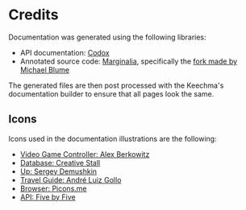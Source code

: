 # Credits

Documentation was generated using the following libraries:

- API documentation: [Codox](https://github.com/weavejester/codox)
- Annotated source code: [Marginalia](https://github.com/gdeer81/marginalia/), specifically the [fork made by Michael Blume](https://github.com/MichaelBlume/marginalia)

The generated files are then post processed with the Keechma's documentation builder to ensure that all pages look the same.

## Icons

Icons used in the documentation illustrations are the following:

- [Video Game Controller: Alex Berkowitz](https://thenounproject.com/icon/57517/)
- [Database: Creative Stall](https://thenounproject.com/icon/310830/)
- [Up: Sergey Demushkin](https://thenounproject.com/icon/180636/)
- [Travel Guide: André Luiz Gollo](https://thenounproject.com/icon/188723/)
- [Browser: Picons.me](https://thenounproject.com/icon/367549/)
- [API: Five by Five](https://thenounproject.com/icon/38239/)
